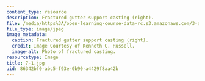 ```yaml
---
content_type: resource
description: Fractured gutter support casting (right).
file: /media/https%3A/open-learning-course-data-rc.s3.amazonaws.com/3-a27-case-studies-in-forensic-metallurgy-fall-2007/86342bf0abc5f93e0b90a4429f8aa42b_7-1.jpg
file_type: image/jpeg
image_metadata:
  caption: Fractured gutter support casting (right).
  credit: Image Courtesy of Kenneth C. Russell.
  image-alt: Photo of fractured casting.
resourcetype: Image
title: 7-1.jpg
uid: 86342bf0-abc5-f93e-0b90-a4429f8aa42b
---
```

